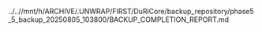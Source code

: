 ../..//mnt/h/ARCHIVE/.UNWRAP/FIRST/DuRiCore/backup_repository/phase5_5_backup_20250805_103800/BACKUP_COMPLETION_REPORT.md